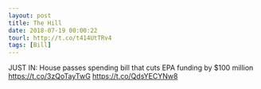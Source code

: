 ```yaml
---
layout: post
title: The Hill
date: 2018-07-19 00:00:22
tourl: http://t.co/t414UtTRv4
tags: [Bill]
---
```

JUST IN: House passes spending bill that cuts EPA funding by $100 million https://t.co/3zQoTayTwG https://t.co/QdsYECYNw8